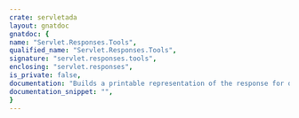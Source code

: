 ```yaml
---
crate: servletada
layout: gnatdoc
gnatdoc: {
name: "Servlet.Responses.Tools",
qualified_name: "Servlet.Responses.Tools",
signature: "servlet.responses.tools",
enclosing: "servlet.responses",
is_private: false,
documentation: "Builds a printable representation of the response for debugging purposes.\nWhen <b>Html</b> is true, the returned content contains an HTML presentation.",
documentation_snippet: "",
}
---
```

